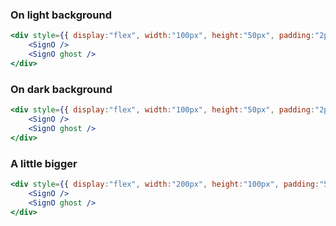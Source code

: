 ### On light background

```jsx
<div style={{ display:"flex", width:"100px", height:"50px", padding:"2px" }}>
    <SignO />
    <SignO ghost />
</div>
```

### On dark background

```jsx
<div style={{ display:"flex", width:"100px", height:"50px", padding:"2px", backgroundColor: "rgb(50,50,50)" }}>
    <SignO />
    <SignO ghost />
</div>
```

### A little bigger

```jsx
<div style={{ display:"flex", width:"200px", height:"100px", padding:"5px", backgroundColor: "rgb(50,50,50)" }}>
    <SignO />
    <SignO ghost />
</div>
```
